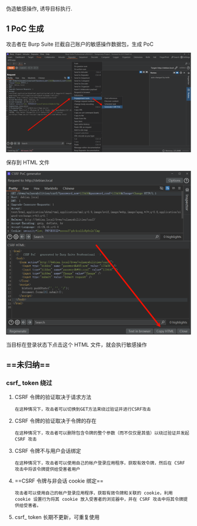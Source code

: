 伪造敏感操作, 诱导目标执行.

## 1 PoC 生成

攻击者在 Burp Suite 拦截自己账户的敏感操作数据包，生成 PoC

![攻击者在 Burp Suite 拦截自己账户的敏感操作数据包，生成 PoC](./../../../../images/CSRF/%E6%94%BB%E5%87%BB%E8%80%85%E5%9C%A8%20Burp%20Suite%20%E6%8B%A6%E6%88%AA%E8%87%AA%E5%B7%B1%E8%B4%A6%E6%88%B7%E7%9A%84%E6%95%8F%E6%84%9F%E6%93%8D%E4%BD%9C%E6%95%B0%E6%8D%AE%E5%8C%85%EF%BC%8C%E7%94%9F%E6%88%90%20PoC.png)

保存到 HTML 文件

![保存到 HTML 文件](./../../../../images/CSRF/%E4%BF%9D%E5%AD%98%E5%88%B0%20HTML%20%E6%96%87%E4%BB%B6.png)

当目标在登录状态下点击这个 HTML 文件，就会执行敏感操作

## ==未归纳==

### csrf_ token 绕过

1. CSRF 令牌的验证取决于请求方法

   ```
   在这种情况下，攻击者可以切换到GET方法来绕过验证并进行CSRF攻击
   ```

2. CSRF 令牌的验证取决于令牌的存在

   ```
   在这种情况下，攻击者可以删除包含令牌的整个参数（而不仅仅是其值）以绕过验证并发起 CSRF 攻击
   ```

3. CSRF 令牌不与用户会话绑定

   ```
   在这种情况下，攻击者可以使用自己的帐户登录应用程序，获取有效令牌，然后在 CSRF 攻击中将该令牌提供给受害者用户
   ```

4. ==CSRF 令牌与非会话 cookie 绑定==

   ```
   攻击者可以使用自己的帐户登录应用程序，获取有效令牌和关联的 cookie，利用 cookie 设置行为将其 cookie 放入受害者的浏览器中，并在 CSRF 攻击中将其令牌提供给受害者。
   ```

5. csrf_ token 长期不更新，可重复使用

